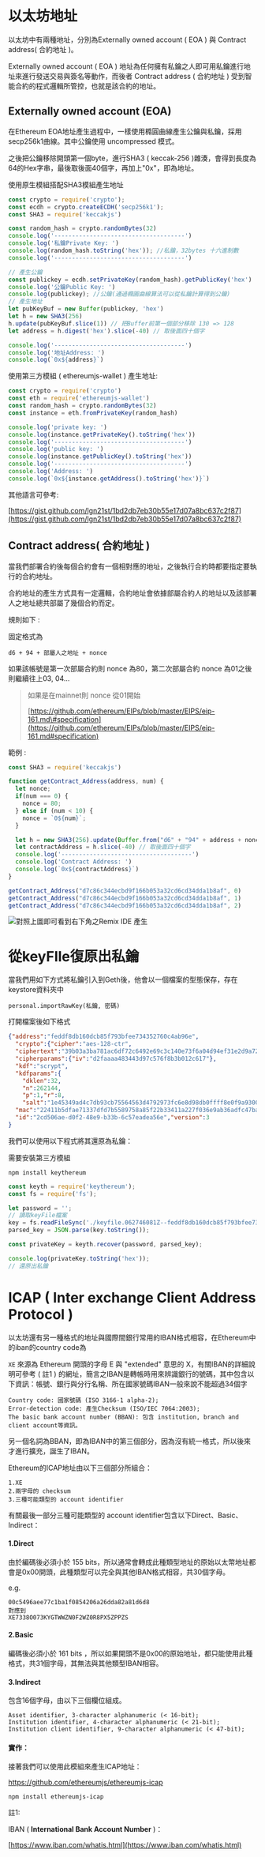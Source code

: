 # 以太坊地址

以太坊中有兩種地址，分別為Externally owned account \( EOA \) 與 Contract address\( 合約地址 \)。

Externally owned account \( EOA \) 地址為任何擁有私鑰之人即可用私鑰進行地址來進行發送交易與簽名等動作，而後者 Contract address \( 合約地址 \) 受到智能合約的程式邏輯所管控，也就是該合約的地址。

## Externally owned account \(EOA\)

在Ethereum EOA地址產生過程中，一樣使用橢圓曲線產生公鑰與私鑰，採用secp256k1曲線。其中公鑰使用 uncompressed 模式。

之後把公鑰移除開頭第一個byte，進行SHA3 \( keccak-256 \)雜湊，會得到長度為64的Hex字串，最後取後面40個字，再加上"0x"，即為地址。

使用原生模組搭配SHA3模組產生地址

```js
const crypto = require('crypto');
const ecdh = crypto.createECDH('secp256k1');
const SHA3 = require('keccakjs')

const random_hash = crypto.randomBytes(32)
console.log('-------------------------------------')
console.log('私鑰Private Key: ')
console.log(random_hash.toString('hex')); //私鑰，32bytes 十六進制數
console.log('-------------------------------------')

// 產生公鑰
const publickey = ecdh.setPrivateKey(random_hash).getPublicKey('hex')
console.log('公鑰Public Key: ')
console.log(publickey); //公鑰(通過橢圓曲線算法可以從私鑰計算得到公鑰)
// 產生地址
let pubKeyBuf = new Buffer(publickey, 'hex')
let h = new SHA3(256)
h.update(pubKeyBuf.slice(1)) // 把Buffer前第一個部分移除 130 => 128
let address = h.digest('hex').slice(-40) // 取後面四十個字

console.log('-------------------------------------')
console.log('地址Address: ')
console.log(`0x${address}`)
```

使用第三方模組 \( ethereumjs-wallet \) 產生地址:

```js
const crypto = require('crypto')
const eth = require('ethereumjs-wallet')
const random_hash = crypto.randomBytes(32)
const instance = eth.fromPrivateKey(random_hash)

console.log('private key: ')
console.log(instance.getPrivateKey().toString('hex'))
console.log('-------------------------------------')
console.log('public key: ')
console.log(instance.getPublicKey().toString('hex'))
console.log('-------------------------------------')
console.log('Address: ')
console.log(`0x${instance.getAddress().toString('hex')}`)
```

其他語言可參考:

[https://gist.github.com/lgn21st/1bd2db7eb30b55e17d07a8bc637c2f87](https://gist.github.com/lgn21st/1bd2db7eb30b55e17d07a8bc637c2f87)

## Contract address\( 合約地址 \)

當我們部署合約後每個合約會有一個相對應的地址，之後執行合約時都要指定要執行的合約地址。

合約地址的產生方式具有一定邏輯，合約地址會依據部屬合約人的地址以及該部署人之地址總共部屬了幾個合約而定。

規則如下 :

固定格式為

```
d6 + 94 + 部屬人之地址 + nonce
```

如果該帳號是第一次部屬合約則 nonce 為80，第二次部屬合約 nonce 為01之後則繼續往上03, 04...

> 如果是在mainnet則 nonce 從01開始
>
> [https://github.com/ethereum/EIPs/blob/master/EIPS/eip-161.md\#specification](https://github.com/ethereum/EIPs/blob/master/EIPS/eip-161.md#specification)

範例 :

```js
const SHA3 = require('keccakjs')

function getContract_Address(address, num) {
  let nonce;
  if(num === 0) {
    nonce = 80;
  } else if (num < 10) {
    nonce = `0${num}`;
  }

  let h = new SHA3(256).update(Buffer.from("d6" + "94" + address + nonce, 'hex')).digest('hex');
  let contractAddress = h.slice(-40) // 取後面四十個字
  console.log('-------------------------------------')
  console.log('Contract Address: ')
  console.log(`0x${contractAddress}`)
}

getContract_Address("d7c86c344ecbd9f166b053a32cd6cd34dda1b8af", 0)
getContract_Address("d7c86c344ecbd9f166b053a32cd6cd34dda1b8af", 1)
getContract_Address("d7c86c344ecbd9f166b053a32cd6cd34dda1b8af", 2)
```

![](/assets/fefw24.png)對照上圖即可看到右下角之Remix IDE 產生

# 從keyFIle復原出私鑰

當我們用如下方式將私鑰引入到Geth後，他會以一個檔案的型態保存，存在keystore資料夾中

```
personal.importRawKey(私鑰, 密碼)
```

打開檔案後如下格式

```json
{"address":"feddf8db160dcb85f793bfee734352760c4ab96e",
  "crypto":{"cipher":"aes-128-ctr",
  "ciphertext":"39b03a3ba781ac6df72c6492e69c3c140e73f6a04d94ef31e2d9a72449003d9b",
  "cipherparams":{"iv":"d2faaaa483443d97c576f8b3b012c617"},
  "kdf":"scrypt",
  "kdfparams":{
    "dklen":32,
    "n":262144,
    "p":1,"r":8,
    "salt":"1e45349ad4c7db93cb75564563d4792973fc6e8d98db0ffff8e0f9a93004ccd5"},
  "mac":"22411b5dfae71337dfd7b5589758a85f22b33411a227f036e9ab36adfc47ba87"},
  "id":"2cd506ae-d0f2-48e9-b33b-6c57eadea56e","version":3
}
```

我們可以使用以下程式將其還原為私鑰：

需要安裝第三方模組

```
npm install keythereum
```

```js
const keyth = require('keythereum');
const fs = require('fs');

let password = '';
// 讀取keyFile檔案
key = fs.readFileSync('./keyfile.062746081Z--feddf8db160dcb85f793bfee734352760c4ab96e'); 
parsed_key = JSON.parse(key.toString());

const privateKey = keyth.recover(password, parsed_key);

console.log(privateKey.toString('hex'));
// 還原出私鑰
```

# ICAP \( Inter exchange Client Address Protocol \)

以太坊還有另一種格式的地址與國際間銀行常用的IBAN格式相容，在Ethereum中的iban的country code為

`XE` 來源為 Ethereum 開頭的字母 E 與 "extended" 意思的 X，有關IBAN的詳細說明可參考 \( 註1 \) 的網址，簡言之IBAN是轉帳時用來辨識銀行的號碼，其中包含以下資訊：帳號、銀行與分行名稱、所在國家號碼IBAN一般來說不能超過34個字

```
Country code: 國家號碼 (ISO 3166-1 alpha-2);
Error-detection code: 產生Checksum (ISO/IEC 7064:2003);
The basic bank account number (BBAN): 包含 institution, branch and client account等資訊。
```

另一個名詞為BBAN，即為IBAN中的第三個部分，因為沒有統一格式，所以後來才進行擴充，誕生了IBAN。

Ethereum的ICAP地址由以下三個部分所組合：

```
1.XE 
2.兩字母的 checksum
3.三種可能類型的 account identifier
```

有關最後一部分三種可能類型的 account identifier包含以下Direct、Basic、Indirect：

#### 1.Direct

由於編碼後必須小於 155 bits，所以通常會轉成此種類型地址的原始以太幣地址都會是0x00開頭，此種類型可以完全與其他IBAN格式相容，共30個字母。

e.g.

```
00c5496aee77c1ba1f0854206a26dda82a81d6d8 
對應到
XE7338O073KYGTWWZN0F2WZ0R8PX5ZPPZS
```

#### 2.Basic

編碼後必須小於 161 bits ，所以如果開頭不是0x00的原始地址，都只能使用此種格式，共31個字母，其無法與其他類型IBAN相容。

#### 3.Indirect

包含16個字母，由以下三個欄位組成。

```
Asset identifier, 3-character alphanumeric (< 16-bit);
Institution identifier, 4-character alphanumeric (< 21-bit);
Institution client identifier, 9-character alphanumeric (< 47-bit);
```

#### 實作：

接著我們可以使用此模組來產生ICAP地址：

https://github.com/ethereumjs/ethereumjs-icap

```
npm install ethereumjs-icap
```

註1:

IBAN \( **International Bank Account Number** \)：

[https://www.iban.com/whatis.html](https://www.iban.com/whatis.html)

